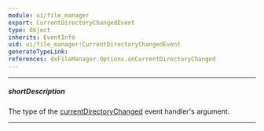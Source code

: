 ```yaml
---
module: ui/file_manager
export: CurrentDirectoryChangedEvent
type: Object
inherits: EventInfo
uid: ui/file_manager:CurrentDirectoryChangedEvent
generateTypeLink: 
references: dxFileManager.Options.onCurrentDirectoryChanged
---
```

---
##### shortDescription
The type of the [currentDirectoryChanged]({basewidgetpath}/Events/#currentDirectoryChanged) event handler's argument.

---
<!-- Description goes here -->